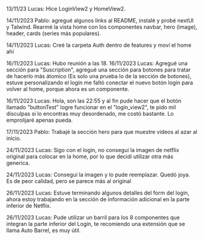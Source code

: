 13/11/23 Lucas: Hice LoginView2 y HomeView2.

14/11/2023 Pablo: 
agregué algunos links al README, 
instalé y probé nextUI y Talwind.
Rearmé la vista home con los componentes navbar, hero (image), header, cards (series más populares).

14/11/2023 Lucas: Creé la carpeta Auth dentro de features y moví el home ahí

16/11/2023 Lucas: Hubo reunión a las 18.
16/11/2023 Lucas: Agregué una sección para "Suscription", agregué una sección para botones para tratar de 
hacerlo más átomico (Es solo una prueba lo de la sección de botones), estuve personalizando el login
me faltó conectar el nuevo botón login para volver al home, porque ahora es un componente.

16/11/2023 Lucas: Hola, son las 22:55 y al fin pude hacer que el botón llamado "buttonTest" logre funcionar en el "login_view2", te pido mil disculpas si lo encontras muy desordenado, me costó bastante. Lo emprolijaré apenas pueda.

17/11/2023 Pablo: Trabajé la sección hero para que muestre videos al azar al inicio.

24/11/2023 Lucas: Sigo con el login, no conseguí la imagen de netflix original para colocar en la home, por lo que decidí utilizar otra más generica.

24/11/2023 Lucas: Conseguí la imagen y lo pude reemplazar. Quedó joya. Es de peor calidad, pero se parece más al original 

26/11/2023 Lucas: Estuve terminando algunos detalles del form del login, ahora estoy trabajando en la sección de información adicional en la parte inferior de Netflix.

26/11/2023 Lucas: Pude utilizar un barril para los 8 componentes que integran la parte inferior del Login, te recomiendo una extensión que se llama Auto Barrel, es muy útil.
